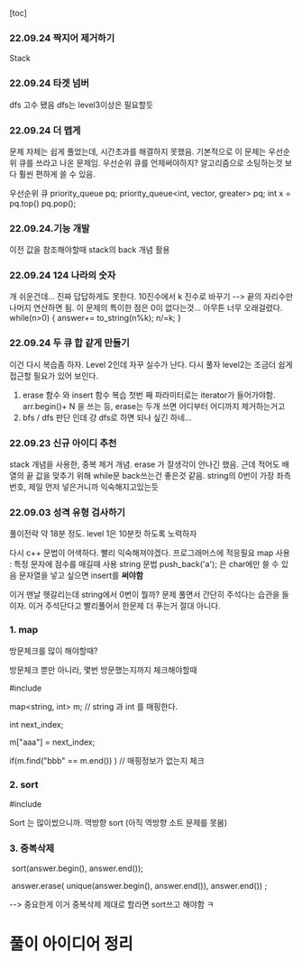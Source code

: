 [toc]


### 22.09.24 짝지어 제거하기
Stack


### 22.09.24 타겟 넘버
dfs 고수 됐음 dfs는 level3이상은 필요할듯

### 22.09.24 더 맵게
문제 자체는 쉽게 풀었는데, 시간초과를 해결하지 못했음.
기본적으로 이 문제는 우선순위 큐를 쓰라고 나온 문제임.
우선순위 큐를 언제써야하지? 알고리즘으로 소팅하는것 보다 훨씬 편하게 쓸 수 있음. 

우선순위 큐
priority_queue<int> pq;
priority_queue<int, vector<int>, greater<int>> pq;
 int x = pq.top()
 pq.pop();


### 22.09.24.기능 개발
이전 값을 참조해야할때 stack의 back 개념 활용


### 22.09.24 124 나라의 숫자
개 쉬운건데... 진짜 답답하게도 못한다.
10진수에서 k 진수로 바꾸기 --> 끝의 자리수만 나머지 연산하면 됨.
이 문제의 특이한 점은 0이 없다는것... 아무튼 너무 오래걸렸다.
while(n>0)
{
    answer+= to_string(n%k);
    n/=k;
}



### 22.09.24 두 큐 합 같게 만들기
이건 다시 복습좀 하자. Level 2인데 자꾸 실수가 난다.
다시 풀자 level2는 조금더 쉽게 접근할 필요가 있어 보인다.

1. erase 함수 와 insert 함수 복습 첫번 째 파라미터로는 iterator가 들어가야함.
   arr.begin()+ N 을 쓰는 등, erase는 두개 쓰면 어디부터 어디까지 제거하는거고
2. bfs / dfs 판단 인데 걍 dfs로 하면 되나 싶긴 하네...



### 22.09.23 신규 아이디 추천
stack 개념을 사용한, 중복 제거 개념.
erase 가 잘생각이 안나긴 했음.
근데 적어도 배열의 끝 값을 맞추기 위해 while문 back쓰는건 좋은것 같음.
string의 0번이 가장 좌측번호, 제일 먼저 넣은거니까 익숙해지고있는듯


### 22.09.03 성격 유형 검사하기
풀이전략
약 18분 정도. level 1은 10분컷 하도록 노력하자

다시 c++ 문법이 어색하다. 빨리 익숙해져야겠다. 프로그래머스에 적응필요
map 사용 : 특정 문자에 점수를 매길때 사용
string 문법 push_back('a'); 은 char에만 쓸 수 있음
문자열을 넣고 싶으면 insert를 **써야함**

이거 맨날 헷갈리는데 string에서 0번이 뭘까?
문제 풀면서 간단히 주석다는 습관을 들이자. 이거 주석단다고 빨리풀어서 한문제 더 푸는거 절대 아니다.




### 1. map

방문체크를 많이 해야할때?

방문체크 뿐만 아니라, 몇번 방문했는지까지 체크해야할때



\#include <map>

map<string, int> m; // string 과 int 를 매핑한다.

int next_index;

m["aaa"] = next_index; 

if(m.find("bbb" == m.end()) ) // 매핑정보가 없는지 체크





### 2. sort

#include <algorithm>

Sort 는 많이썼으니까. 역방향 sort (아직 역방향 소트 문제를 못봄)



### 3. 중복삭제

​    sort(answer.begin(), answer.end());

​    answer.erase( unique(answer.begin(), answer.end()), answer.end()) ;

 --> 중요한게 이거 중복삭제 제대로 할라면 sort쓰고 해야함 ㅋ

# 풀이 아이디어 정리

# 



### 
